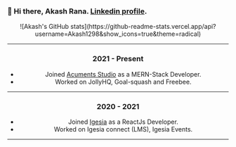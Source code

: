 ###  👋 Hi there, Akash Rana. [Linkedin profile](https://www.linkedin.com/in/akash-rana-b485871aa/).


<div align="center">
 ![Akash's GitHub stats](https://github-readme-stats.vercel.app/api?username=Akash1298&show_icons=true&theme=radical)
<div width="50%" src="https://github-readme-stats.vercel.app/api/top-langs?username=Akash1298&show_icons=true&locale=en&layout=compact&theme=tokyonight" alt="Akash1298" />
</div>

---------
### 2021 - Present

-   Joined  [Acuments Studio](https://acuments.com/)  as a MERN-Stack Developer.
-   Worked on JollyHQ, Goal-squash and Freebee.

----------

### 2020 - 2021

-   Joined  [Igesia](https://igesia.co/)  as a ReactJs Developer.
-   Worked on Igesia connect (LMS), Igesia Events.

----------
